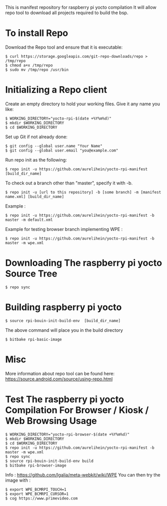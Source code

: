 This is manifest repository for raspberry pi yocto compilation
It will allow repo tool to download all projects required to build the bsp.

To install Repo
===============

Download the Repo tool and ensure that it is executable:

	$ curl https://storage.googleapis.com/git-repo-downloads/repo > /tmp/repo
	$ chmod a+x /tmp/repo
	$ sudo mv /tmp/repo /usr/bin

Initializing a Repo client
==========================

Create an empty directory to hold your working files. Give it any name you like:

	$ WORKING_DIRECTORY="yocto-rpi-$(date +%Y%m%d)"
	$ mkdir $WORKING_DIRECTORY
	$ cd $WORKING_DIRECTORY

Set up Git if not already done:

	$ git config --global user.name "Your Name"
	$ git config --global user.email "you@example.com"

Run repo init as the following:

	$ repo init -u https://github.com/aurelihein/yocto-rpi-manifest [build_dir_name]

To check out a branch other than "master", specify it with -b.

	$ repo init -u [url to this repository] -b [some branch] -m [manifest name.xml] [build_dir_name]

Example :

	$ repo init -u https://github.com/aurelihein/yocto-rpi-manifest -b master -m default.xml

Example for testing browser branch implementing WPE :

	$ repo init -u https://github.com/aurelihein/yocto-rpi-manifest -b master -m wpe.xml

Downloading The raspberry pi yocto Source Tree
==============================================

	$ repo sync

Building raspberry pi yocto
===========================

	$ source rpi-bouin-init-build-env  [build_dir_name]

The above command will place you in the build directory

	$ bitbake rpi-basic-image

Misc
====

More information about repo tool can be found here:
https://source.android.com/source/using-repo.html

Test The raspberry pi yocto Compilation For Browser / Kiosk / Web Browsing Usage
=================================================================

	$ WORKING_DIRECTORY="yocto-rpi-browser-$(date +%Y%m%d)"
	$ mkdir $WORKING_DIRECTORY
	$ cd $WORKING_DIRECTORY
	$ repo init -u https://github.com/aurelihein/yocto-rpi-manifest -b master -m wpe.xml
	$ repo sync
	$ source rpi-bouin-init-build-env build
	$ bitbake rpi-browser-image

Info : https://github.com/Igalia/meta-webkit/wiki/WPE
You can then try the image with :

	$ export WPE_BCMRPI_TOUCH=1
	$ export WPE_BCMRPI_CURSOR=1
	$ cog https://www.primevideo.com

